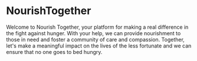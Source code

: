 # NourishTogether
Welcome to Nourish Together, your platform for making a real difference in the fight against hunger. With your help, we can provide nourishment to those in need and foster a community of care and compassion. Together, let's make a meaningful impact on the lives of the less fortunate and we can ensure that no one goes to bed hungry.
